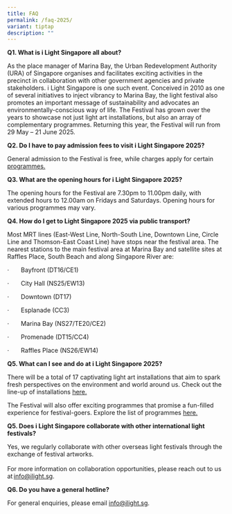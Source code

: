 ```yaml
---
title: FAQ
permalink: /faq-2025/
variant: tiptap
description: ""
---
```

<p><strong>Q1. What is i Light Singapore all about?</strong>
</p>
<p>As the place manager of Marina Bay, the Urban Redevelopment Authority
(URA) of Singapore organises and facilitates exciting activities in the
precinct in collaboration with other government agencies and private stakeholders.
i Light Singapore is one such event. Conceived in 2010 as one of several
initiatives to inject vibrancy to Marina Bay, the light festival also promotes
an important message of sustainability and advocates an environmentally-conscious
way of life. The Festival has grown over the years to showcase not just
light art installations, but also an array of complementary programmes.
Returning this year, the Festival will run from 29 May – 21 June 2025.
<br>
</p>
<p></p>
<p><strong>Q2. Do I have to pay admission fees to visit i Light Singapore 2025?</strong>
</p>
<p>General admission to the Festival is free, while charges apply for certain
<a href="/programmes/" rel="noopener nofollow" target="_blank">programmes.</a>
</p>
<p></p>
<p></p>
<p><strong>Q3. What are the opening hours for i Light Singapore 2025?</strong>
</p>
<p>The opening hours for the Festival are 7.30pm to 11.00pm daily, with extended
hours to 12.00am on Fridays and Saturdays. Opening hours for various programmes
may vary.</p>
<p></p>
<p></p>
<p><strong>Q4. How do I get to Light Singapore 2025 via public transport?</strong>
</p>
<p>Most MRT lines (East-West Line, North-South Line, Downtown Line, Circle
Line and Thomson-East Coast Line) have stops near the festival area. The
nearest stations to the main festival area at Marina Bay and satellite
sites at Raffles Place, South Beach and along Singapore River are:</p>
<p>·&nbsp;&nbsp;&nbsp;&nbsp;&nbsp;&nbsp; Bayfront (DT16/CE1)</p>
<p>·&nbsp;&nbsp;&nbsp;&nbsp;&nbsp;&nbsp; City Hall (NS25/EW13)</p>
<p>·&nbsp;&nbsp;&nbsp;&nbsp;&nbsp;&nbsp; Downtown (DT17)</p>
<p>·&nbsp;&nbsp;&nbsp;&nbsp;&nbsp;&nbsp; Esplanade (CC3)</p>
<p>·&nbsp;&nbsp;&nbsp;&nbsp;&nbsp;&nbsp; Marina Bay (NS27/TE20/CE2)</p>
<p>·&nbsp;&nbsp;&nbsp;&nbsp;&nbsp;&nbsp; Promenade (DT15/CC4)</p>
<p>·&nbsp;&nbsp;&nbsp;&nbsp;&nbsp;&nbsp; Raffles Place (NS26/EW14)</p>
<p></p>
<p><strong>Q5. What can I see and do at i Light Singapore 2025?</strong>
</p>
<p>There will be a total of 17 captivating light art installations that aim
to spark fresh perspectives on the environment and world around us. Check
out the line-up of installations <a href="/installations/" rel="noopener nofollow" target="_blank">here.</a>
</p>
<p>The Festival will also offer exciting programmes that promise a fun-filled
experience for festival-goers. Explore the list of programmes <a href="/programmes/" rel="noopener nofollow" target="_blank">here.</a>
</p>
<p></p>
<p></p>
<p><strong>Q5. Does i Light Singapore collaborate with other international light festivals?</strong>
</p>
<p>Yes, we regularly collaborate with other overseas light festivals through
the exchange of festival artworks. 
<br>
<br>For more information on collaboration opportunities, please reach out
to us at <a href="mailto:info@ilight.sg" rel="noopener noreferrer nofollow" target="_blank">info@ilight.sg</a>.</p>
<p></p>
<p></p>
<p><strong>Q6. Do you have a general hotline?</strong>
</p>
<p>For general enquiries, please email <a href="mailto:info@ilight.sg" rel="noopener noreferrer nofollow" target="_blank">info@ilight.sg</a>.</p>
<p></p>
<p></p>
<p></p>
<p></p>
<p></p>
<p></p>
<p></p>
<p></p>
<p></p>
<p></p>
<p>
<br>
</p>
<p></p>
<p></p>
<p></p>
<p></p>
<p></p>
<p></p>
<p></p>
<p></p>
<p></p>
<p></p>
<p></p>
<p></p>
<p></p>
<p></p>
<p></p>
<p></p>
<p></p>
<p></p>